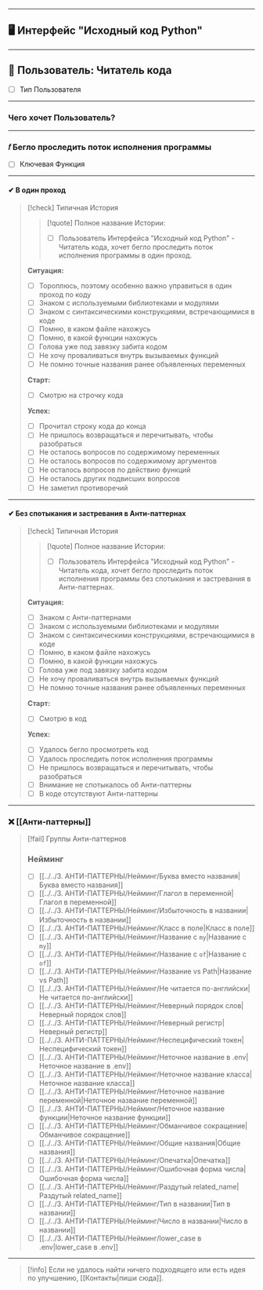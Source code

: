 ***
## 🖥️ Интерфейс "Исходный код Python"

***
## 👤 Пользователь: Читатель кода
- [ ] Тип Пользователя

***
### Чего хочет Пользователь?

***
### 𝑓 Бегло проследить поток исполнения программы
- [ ] Ключевая Функция

***
#### ✔ В один проход

>[!check] Типичная История
>>[!quote] Полное название Истории:
>>
>>- [ ] Пользователь Интерфейса "Исходный код Python" - Читатель кода, хочет бегло проследить поток исполнения программы в один проход.
>
>**Ситуация:**
>- [ ] Тороплюсь, поэтому особенно важно управиться в один проход по коду
>- [ ] Знаком с используемыми библиотеками и модулями
>- [ ] Знаком с синтаксическими конструкциями, встречающимися в коде
>- [ ] Помню, в каком файле нахожусь
>- [ ] Помню, в какой функции нахожусь
>- [ ] Голова уже под завязку забита кодом
>- [ ] Не хочу проваливаться внутрь вызываемых функций
>- [ ] Не помню точные названия ранее объявленных переменных
>
>**Старт:**
>- [ ] Смотрю на строчку кода
>
>**Успех:**
>- [ ] Прочитал строку кода до конца
>- [ ] Не пришлось возвращаться и перечитывать, чтобы разобраться
>- [ ] Не осталось вопросов по содержимому переменных
>- [ ] Не осталось вопросов по содержимому аргументов
>- [ ] Не осталось вопросов по действию функций
>- [ ] Не осталось других подвисших вопросов
>- [ ] Не заметил противоречий

***
#### ✔ Без спотыкания и застревания в Анти-паттернах

>[!check] Типичная История
>>[!quote] Полное название Истории:
>>
>>- [ ] Пользователь Интерфейса "Исходный код Python" - Читатель кода, хочет бегло проследить поток исполнения программы без спотыкания и застревания в Анти-паттернах.
>
>**Ситуация:**
>- [ ] Знаком с Анти-паттернами
>- [ ] Знаком с используемыми библиотеками и модулями
>- [ ] Знаком с синтаксическими конструкциями, встречающимися в коде
>- [ ] Помню, в каком файле нахожусь
>- [ ] Помню, в какой функции нахожусь
>- [ ] Голова уже под завязку забита кодом
>- [ ] Не хочу проваливаться внутрь вызываемых функций
>- [ ] Не помню точные названия ранее объявленных переменных
>
>**Старт:**
>- [ ] Смотрю в код
>
>**Успех:**
>- [ ] Удалось бегло просмотреть код
>- [ ] Удалось проследить поток исполнения программы
>- [ ] Не пришлось возвращаться и перечитывать, чтобы разобраться
>- [ ] Внимание не спотыкалось об Анти-паттерны
>- [ ] В коде отсутствуют Анти-паттерны

***
### ❌ [[Анти‐паттерны]]

> [!fail] Группы Анти-паттернов
> ### Нейминг
>
> - [ ] [[../../3. АНТИ-ПАТТЕРНЫ/Нейминг/Буква вместо названия|Буква вместо названия]]
> - [ ] [[../../3. АНТИ-ПАТТЕРНЫ/Нейминг/Глагол в переменной|Глагол в переменной]]
> - [ ] [[../../3. АНТИ-ПАТТЕРНЫ/Нейминг/Избыточность в названии|Избыточность в названии]]
> - [ ] [[../../3. АНТИ-ПАТТЕРНЫ/Нейминг/Класс в поле|Класс в поле]]
> - [ ] [[../../3. АНТИ-ПАТТЕРНЫ/Нейминг/Название с `my`|Название с `my`]]
> - [ ] [[../../3. АНТИ-ПАТТЕРНЫ/Нейминг/Название с `of`|Название с `of`]]
> - [ ] [[../../3. АНТИ-ПАТТЕРНЫ/Нейминг/Название vs Path|Название vs Path]]
> - [ ] [[../../3. АНТИ-ПАТТЕРНЫ/Нейминг/Не читается по-английски|Не читается по-английски]]
> - [ ] [[../../3. АНТИ-ПАТТЕРНЫ/Нейминг/Неверный порядок слов|Неверный порядок слов]]
> - [ ] [[../../3. АНТИ-ПАТТЕРНЫ/Нейминг/Неверный регистр|Неверный регистр]]
> - [ ] [[../../3. АНТИ-ПАТТЕРНЫ/Нейминг/Неспецифический токен|Неспецифический токен]]
> - [ ] [[../../3. АНТИ-ПАТТЕРНЫ/Нейминг/Неточное название в .env|Неточное название в .env]]
> - [ ] [[../../3. АНТИ-ПАТТЕРНЫ/Нейминг/Неточное название класса|Неточное название класса]]
> - [ ] [[../../3. АНТИ-ПАТТЕРНЫ/Нейминг/Неточное название переменной|Неточное название переменной]]
> - [ ] [[../../3. АНТИ-ПАТТЕРНЫ/Нейминг/Неточное название функции|Неточное название функции]]
> - [ ] [[../../3. АНТИ-ПАТТЕРНЫ/Нейминг/Обманчивое сокращение|Обманчивое сокращение]]
> - [ ] [[../../3. АНТИ-ПАТТЕРНЫ/Нейминг/Общие названия|Общие названия]]
> - [ ] [[../../3. АНТИ-ПАТТЕРНЫ/Нейминг/Опечатка|Опечатка]]
> - [ ] [[../../3. АНТИ-ПАТТЕРНЫ/Нейминг/Ошибочная форма числа|Ошибочная форма числа]]
> - [ ] [[../../3. АНТИ-ПАТТЕРНЫ/Нейминг/Раздутый related_name|Раздутый related_name]]
> - [ ] [[../../3. АНТИ-ПАТТЕРНЫ/Нейминг/Тип в названии|Тип в названии]]
> - [ ] [[../../3. АНТИ-ПАТТЕРНЫ/Нейминг/Число в названии|Число в названии]]
> - [ ] [[../../3. АНТИ-ПАТТЕРНЫ/Нейминг/lower_case в .env|lower_case в .env]]

***

> [!info]
> Если не удалось найти ничего подходящего или есть идея по улучшению, [[Контакты|пиши сюда]].

